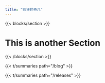 ```yaml
---
title: "疯狂的茶几"
---
```



{{< blocks/section >}}

<div class="col-12">
<h1 class="text-center">This is another Section</h1>
</div>

{{< /blocks/section >}}


{{< t/summaries  path="/blog" >}}


{{< t/summaries  path="/releases" >}}

